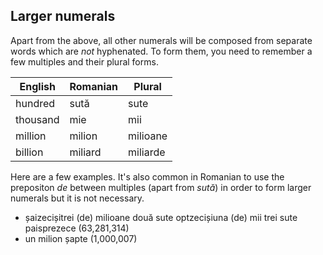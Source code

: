 ## Larger numerals

Apart from the above, all other numerals will be composed
from separate words which are *not* hyphenated. To form
them, you need to remember a few multiples and their plural
forms.

| English  | Romanian | Plural   |
|----------|----------|----------|
| hundred  | sută     | sute     |
| thousand | mie      | mii      |
| million  | milion   | milioane |
| billion  | miliard  | miliarde |

Here are a few examples. It's also common in Romanian to
use the prepositon *de* between multiples (apart from *sută*)
in order to form larger numerals but it is not necessary.

* șaizecișitrei (de) milioane două sute optzecișiuna (de)
mii trei sute paisprezece (63,281,314)
* un milion șapte (1,000,007)
